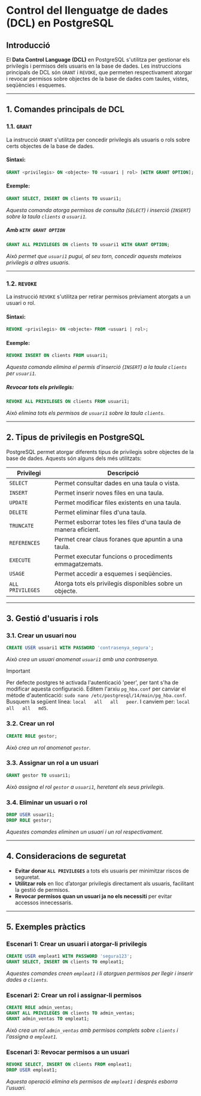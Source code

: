 # Control del llenguatge de dades (DCL) en PostgreSQL

## Introducció
El **Data Control Language (DCL)** en PostgreSQL s'utilitza per gestionar els privilegis i permisos dels usuaris en la base de dades. Les instruccions principals de DCL són `GRANT` i `REVOKE`, que permeten respectivament atorgar i revocar permisos sobre objectes de la base de dades com taules, vistes, seqüències i esquemes.

---
## 1. Comandes principals de DCL

### 1.1. `GRANT`
La instrucció `GRANT` s'utilitza per concedir privilegis als usuaris o rols sobre certs objectes de la base de dades.

#### **Sintaxi:**
```sql
GRANT <privilegis> ON <objecte> TO <usuari | rol> [WITH GRANT OPTION];
```

#### **Exemple:**
```sql
GRANT SELECT, INSERT ON clients TO usuari1;
```
*Aquesta comanda atorga permisos de consulta (`SELECT`) i inserció (`INSERT`) sobre la taula `clients` a `usuari1`.*

##### **Amb `WITH GRANT OPTION`**
```sql
GRANT ALL PRIVILEGES ON clients TO usuari1 WITH GRANT OPTION;
```
*Això permet que `usuari1` pugui, al seu torn, concedir aquests mateixos privilegis a altres usuaris.*

---

### 1.2. `REVOKE`
La instrucció `REVOKE` s'utilitza per retirar permisos prèviament atorgats a un usuari o rol.

#### **Sintaxi:**
```sql
REVOKE <privilegis> ON <objecte> FROM <usuari | rol>;
```

#### **Exemple:**
```sql
REVOKE INSERT ON clients FROM usuari1;
```
*Aquesta comanda elimina el permís d'inserció (`INSERT`) a la taula `clients` per `usuari1`.*

##### **Revocar tots els privilegis:**
```sql
REVOKE ALL PRIVILEGES ON clients FROM usuari1;
```
*Això elimina tots els permisos de `usuari1` sobre la taula `clients`.*

---
## 2. Tipus de privilegis en PostgreSQL
PostgreSQL permet atorgar diferents tipus de privilegis sobre objectes de la base de dades. Aquests són alguns dels més utilitzats:

| Privilegi   | Descripció |
|-------------|--------------------------------------------------------------------------------|
| `SELECT`   | Permet consultar dades en una taula o vista. |
| `INSERT`   | Permet inserir noves files en una taula. |
| `UPDATE`   | Permet modificar files existents en una taula. |
| `DELETE`   | Permet eliminar files d'una taula. |
| `TRUNCATE` | Permet esborrar totes les files d'una taula de manera eficient. |
| `REFERENCES` | Permet crear claus foranes que apuntin a una taula. |
| `EXECUTE`  | Permet executar funcions o procediments emmagatzemats. |
| `USAGE`    | Permet accedir a esquemes i seqüències. |
| `ALL PRIVILEGES` | Atorga tots els privilegis disponibles sobre un objecte. |

---
## 3. Gestió d'usuaris i rols

### 3.1. Crear un usuari nou
```sql
CREATE USER usuari1 WITH PASSWORD 'contrasenya_segura';
```
*Això crea un usuari anomenat `usuari1` amb una contrasenya.*

> [!IMPORTANT]  
> Per defecte postgres té activada l'autenticació 'peer', per tant s'ha de modificar aquesta configuració.
> Editem l'arxiu ```pg_hba.conf``` per canviar el mètode d'autenticació: ```sudo nano /etc/postgresql/14/main/pg_hba.conf```.
> Busquem la següent línea: ```local   all   all   peer```.
> I canviem per: ```local   all   all   md5```.


### 3.2. Crear un rol
```sql
CREATE ROLE gestor;
```
*Això crea un rol anomenat `gestor`.*

### 3.3. Assignar un rol a un usuari
```sql
GRANT gestor TO usuari1;
```
*Això assigna el rol `gestor` a `usuari1`, heretant els seus privilegis.*

### 3.4. Eliminar un usuari o rol
```sql
DROP USER usuari1;
DROP ROLE gestor;
```
*Aquestes comandes eliminen un usuari i un rol respectivament.*

---
## 4. Consideracions de seguretat
- **Evitar donar `ALL PRIVILEGES`** a tots els usuaris per minimitzar riscos de seguretat.
- **Utilitzar rols** en lloc d’atorgar privilegis directament als usuaris, facilitant la gestió de permisos.
- **Revocar permisos quan un usuari ja no els necessiti** per evitar accessos innecessaris.

---
## 5. Exemples pràctics

### **Escenari 1: Crear un usuari i atorgar-li privilegis**
```sql
CREATE USER empleat1 WITH PASSWORD 'segura123';
GRANT SELECT, INSERT ON clients TO empleat1;
```
*Aquestes comandes creen `empleat1` i li atorguen permisos per llegir i inserir dades a `clients`.*

### **Escenari 2: Crear un rol i assignar-li permisos**
```sql
CREATE ROLE admin_ventas;
GRANT ALL PRIVILEGES ON clients TO admin_ventas;
GRANT admin_ventas TO empleat1;
```
*Això crea un rol `admin_ventas` amb permisos complets sobre `clients` i l’assigna a `empleat1`.*

### **Escenari 3: Revocar permisos a un usuari**
```sql
REVOKE SELECT, INSERT ON clients FROM empleat1;
DROP USER empleat1;
```
*Aquesta operació elimina els permisos de `empleat1` i després esborra l’usuari.*

